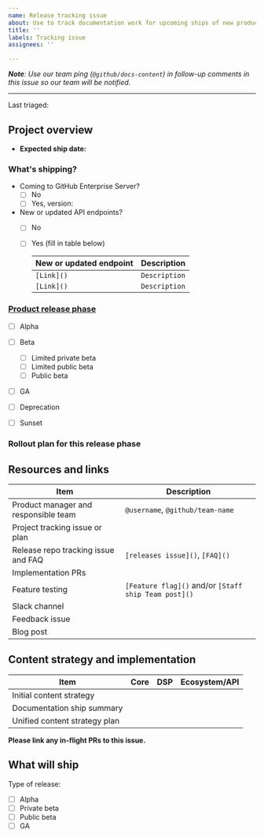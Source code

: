 ```yaml
---
name: Release tracking issue
about: Use to track documentation work for upcoming ships of new products, features, or enhancements.
title: ''
labels: Tracking issue
assignees: ''

---
```


<!--
Thank you for opening up a tracking issue! Some guidelines for your tracking issue:

- Everything in the `Project overview` section is **mandatory**
- Fill out as many items in the `Resources and links` section as you can. These will most likely be added over time as your project progresses.
- All other sections will be filled out by the Product Documentation team.
-->

**_Note_**_: Use our team ping (`@github/docs-content`) in follow-up comments in this issue so our team will be notified._

---

Last triaged:


## Project overview

- **Expected ship date:** 


### What's shipping?

<!-- Briefly describe the change or new feature here. -->


* Coming to GitHub Enterprise Server?
  - [ ] No
  - [ ] Yes, version: <!-- Version -->

* New or updated API endpoints?
  - [ ] No
  - [ ] Yes (fill in table below)

    | New or updated endpoint | Description |
    | ---  | --- |
    | `[Link]()` | `Description` |
    | `[Link]()` | `Description` |


### [Product release phase](https://github.com/github/product/blob/master/product-release-phases.md)

- [ ] Alpha
- [ ] Beta
  - [ ] Limited private beta
  - [ ] Limited public beta
  - [ ] Public beta
- [ ] GA
- [ ] Deprecation
- [ ] Sunset


### Rollout plan for this release phase

<!--
Provide some additional details about the rollout plan for this release phase here. For example:

- When will this feature be visible to the majority of users?
- If you'll be releasing this feature progressively (over a period of more than one day), what is your rollout plan?
-->


## Resources and links

| Item | Description |
| ---  | --- |
| Product manager and responsible team | `@username`, `@github/team-name` |
| Project tracking issue or plan |  |
| Release repo tracking issue and FAQ | `[releases issue]()`, `[FAQ]()` |
| Implementation PRs |  |
| Feature testing | `[Feature flag]()` and/or `[Staff ship Team post]()` |
| Slack channel |   |
| Feedback issue |  |
| Blog post |  |


<!-- The sections below are for Product Documentation team only. Thank you! -->

## Content strategy and implementation

<!-- Dear writer, please go to this link to start your content strategy plan:

https://git.io/JUCBs

You can find documentation for the process here:

https://github.com/github/docs-content-strategy/blob/main/content-strategy-plans

-->

| Item | Core | DSP | Ecosystem/API |
| --- | --- | --- | --- |
| Initial content strategy | | | |
| Documentation ship summary | | | |
| Unified content strategy plan | | | |

**Please link any in-flight PRs to this issue.**

## What will ship

Type of release:
  - [ ] Alpha
  - [ ] Private beta
  - [ ] Public beta
  - [ ] GA
